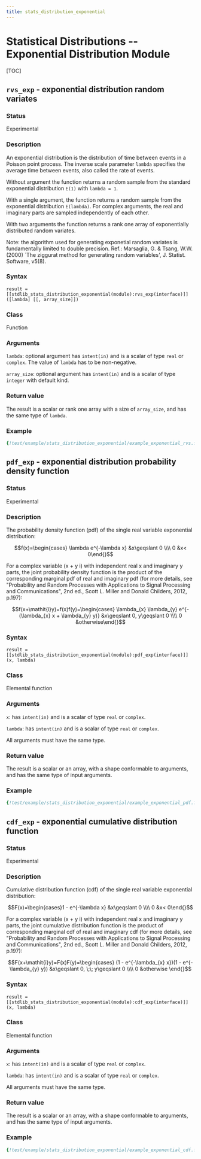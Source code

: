 ```yaml
---
title: stats_distribution_exponential
---
```


# Statistical Distributions -- Exponential Distribution Module

[TOC]

## `rvs_exp` - exponential distribution random variates

### Status

Experimental

### Description

An exponential distribution is the distribution of time between events in a Poisson point process. The inverse scale parameter `lambda` specifies the average time between events, also called the rate of events.

Without argument the function returns a random sample from the standard exponential distribution `E(1)` with `lambda = 1`.

With a single argument, the function returns a random sample from the exponential distribution `E(lambda)`.
For complex arguments, the real and imaginary parts are sampled independently of each other.

With two arguments the function returns a rank one array of exponentially distributed random variates.

Note: the algorithm used for generating exponetial random variates is fundamentally limited to double precision. Ref.: Marsaglia, G. & Tsang, W.W. (2000) `The ziggurat method for generating random variables', J. Statist. Software, v5(8).

### Syntax

`result = [[stdlib_stats_distribution_exponential(module):rvs_exp(interface)]]([lambda] [[, array_size]])`

### Class

Function

### Arguments

`lambda`: optional argument has `intent(in)` and is a scalar of type `real` or `complex`. The value of `lambda` has to be non-negative.

`array_size`: optional argument has `intent(in)` and is a scalar of type `integer` with default kind.

### Return value

The result is a scalar or rank one array with a size of `array_size`, and has the same type of `lambda`.

### Example

```fortran
{!test/example/stats_distribution_exponential/example_exponential_rvs.f90!}
```

## `pdf_exp` - exponential distribution probability density function

### Status

Experimental

### Description

The probability density function (pdf) of the single real variable exponential distribution:

$$f(x)=\begin{cases} \lambda e^{-\lambda x} &x\geqslant 0 \\\\ 0 &x< 0\end{}$$

For a complex variable (x + y i) with independent real x and imaginary y parts, the joint probability density function
is the product of the corresponding marginal pdf of real and imaginary pdf (for more details, see
"Probability and Random Processes with Applications to Signal Processing and Communications", 2nd ed., Scott L. Miller and Donald Childers, 2012, p.197):

$$f(x+\mathit{i}y)=f(x)f(y)=\begin{cases} \lambda_{x} \lambda_{y} e^{-(\lambda_{x} x + \lambda_{y} y)} &x\geqslant 0, y\geqslant 0 \\\\ 0 &otherwise\end{}$$

### Syntax

`result = [[stdlib_stats_distribution_exponential(module):pdf_exp(interface)]](x, lambda)`

### Class

Elemental function

### Arguments

`x`: has `intent(in)` and is a scalar of type `real` or `complex`.

`lambda`: has `intent(in)` and is a scalar of type `real` or `complex`.

All arguments must have the same type.

### Return value

The result is a scalar or an array, with a shape conformable to arguments, and has the same type of input arguments.

### Example

```fortran
{!test/example/stats_distribution_exponential/example_exponential_pdf.f90!}
```

## `cdf_exp` - exponential cumulative distribution function

### Status

Experimental

### Description

Cumulative distribution function (cdf) of the single real variable exponential distribution:

$$F(x)=\begin{cases}1 - e^{-\lambda x} &x\geqslant 0 \\\\ 0 &x< 0\end{}$$

For a complex variable (x + y i) with independent real x and imaginary y parts, the joint cumulative distribution
function is the product of corresponding marginal cdf of real and imaginary cdf (for more details, see
"Probability and Random Processes with Applications to Signal Processing and Communications", 2nd ed., Scott L. Miller and Donald Childers, 2012, p.197):

$$F(x+\mathit{i}y)=F(x)F(y)=\begin{cases} (1 - e^{-\lambda_{x} x})(1 - e^{-\lambda_{y} y}) &x\geqslant 0, \;\; y\geqslant 0 \\\\ 0 &otherwise \end{}$$

### Syntax

`result = [[stdlib_stats_distribution_exponential(module):cdf_exp(interface)]](x, lambda)`

### Class

Elemental function

### Arguments

`x`: has `intent(in)` and is a scalar of type `real` or `complex`.

`lambda`: has `intent(in)` and is a scalar of type `real` or `complex`.

All arguments must have the same type.

### Return value

The result is a scalar or an array, with a shape conformable to arguments, and has the same type of input arguments.

### Example

```fortran
{!test/example/stats_distribution_exponential/example_exponential_cdf.f90!}
```
